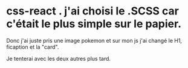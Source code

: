 # css-react . j'ai choisi le .SCSS car c'était le plus simple sur le papier.

Donc j'ai juste pris une image pokemon et sur mon js j'ai changé le H1, ficaption et la "card".

Je tenterai avec les deux autres plus tard.
